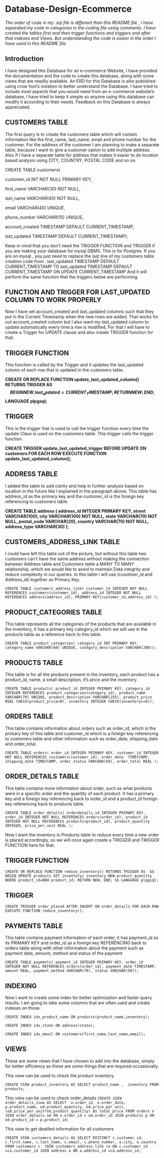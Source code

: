 # Database-Design-Ecommerce

*The order of code in my .sql file is different than this README file , I have separated my code in categories in the coding file using comments. I have created the tables first and then trigger functions and triggers and after that indexes and Views. But understanding the code is easier in the order I have used in this README file.*

## Introduction

I have designed this Database for an e-commerce Website, I have provided the documentation and the code to create this database, along with some views that are readily available. An ERD for this Database is also published using crow foot’s notation to better understand the Database. I have tried to include most aspects that you would need from an e-commerce website’s database, I have tried to keep it simple so anyone using this database can modify it according to their needs. Feedback on this Database is always appreciated.

## CUSTOMERS TABLE

The first query is to create the customers table which will contain information like the first_name, last_name, email and phone number for the customer. For the address of the customer I am planning to make a separate table, because I want to give a customer option to add multiple address. Also if I have a separate table for address that makes it easier to do location based analysis using CITY, COUNTRY, POSTAL CODE and so on.

CREATE TABLE customers(

customer_id INT NOT NULL PRIMARY KEY,

first_name VARCHAR(30) NOT NULL,

last_name VARCHAR(40) NOT NULL,

email VARCHAR(40) UNIQUE,

phone_number VARCHAR(15) UNIQUE,

account_created TIMESTAMP DEFAULT CURRENT_TIMESTAMP,

last_updated TIMESTAMP DEFAULT CURRENT_TIMESTAMP);

Keep in mind that you don’t need the TRIGGER FUNCTION and TRIGGER if you are making your database for mysql DBMS. This is for Postgres. If you are on mysql , you just need to replace the last line of my customers table creation code from :
last_updated TIMESTAMP DEFAULT CURRENT_TIMESTAMP
TO
last_updated TIMESTAMP DEFAULT CURRENT_TIMESTAMP ON UPDATE CURRENT_TIMESTAMP
And it will perform the same function that the triggers below are performing.

## FUNCTION AND TRIGGER FOR LAST_UPDATED COLUMN TO WORK PROPERLY

Now I have set account_created and last_updated columns such that they put in the Current Timestamp when the new rows are added. That works for out account_created column but I also want my last_updated column to update automatically every time a row is modified, For that I will have to create a Trigger for UPDATE clause and also create  TRIGGER function for that.


## TRIGGER FUNCTION

This function is called by the Trigger and it  updates the last_updated column of each row that is updated in the customers table.

**CREATE OR REPLACE FUNCTION update_last_updated_column()
RETURNS TRIGGER AS 
$$
BEGIN
NEW.last_updated=CURRENT_TIMESTAMP;
RETURN NEW;
END;
$$
LANGUAGE plpgsql;**

## TRIGGER
This is the trigger that is used to call the trigger function every time the update Claus is used on the customers table. This trigger calls the trigger function.

**CREATE TRIGGER update_last_updated_trigger
BEFORE UPDATE ON customers
FOR EACH ROW 
EXECUTE FUNCTION update_last_updated_column();**






## ADDRESS TABLE

I added this table to add clarity and help in further analysis based on location in the future like I explained in the paragraph above. This table has address_id as the primary key and the customer_id is the foreign key referencing to customers table.

**CREATE TABLE address (
address_id INTEGER PRIMARY KEY,
street VARCHAR(100),
city VARCHAR(100) NOT NULL,
state VARCHAR(70) NOT NULL,
postal_code VARCHAR(20),
country VARCHAR(70) NOT NULL,
address_type VARCHAR(30)
);**



## CUSTOMERS_ADDRESS_LINK TABLE

I could have left this table out of the picture, but without this table two customers can’t have the same address without making the connection between Address table and Customers table a MANY TO MANY relationship, which we would like to avoid to maintain Data integrity and reduce complexity in our queries. In this table I will use (cusotmer_id and Address_id) together as Primary Key.


`CREATE TABLE customers_address_link(
customer_id INTEGER NOT NULL REFERENCES customers(customer_id),
address_id INTEGER NOT NULL REFERENCES address(address_id),
PRIMARY KEY(customer_id,address_id)
);`


## PRODUCT_CATEGORIES TABLE

This table represents all the categories of the products that are available in the inventory, It has a primary key category_id which we will use in the products table as a reference back to this table.

`CREATE TABLE product_categories(
category_id INT PRIMARY KEY,
category_name VARCHAR(60) UNIQUE,
category_description VARCHAR(200));`


## PRODUCTS TABLE

This table is for all the products present in the inventory, each product has a product_id, name, a small description, it’s price and the inventory.

`CREATE TABLE products(
product_id INTEGER PRIMARY KEY,
category_id INTEGER REFERENCES product_categories(category_id),
product_name VARCHAR(70) UNIQUE,
product_description VARCHAR(255),
product_price REAL CHECK(product_price>0),
inventory INTEGER CHECK(inventory>=0));`


## ORDERS TABLE 

This table contains information about orders such as order_id, which is the primary key of this table and customer_id which is a foreign key referencing to customers table and other information such as order_date, shipping_date and order_total.


`CREATE TABLE orders(
order_id INTEGER PRIMARY KEY,
customer_id INTEGER NOT NULL REFERENCES customers(customer_id),
order_date  TIMESTAMP,
shipping_date TIMESTAMP,
order_status VARCHAR(50),
order_total REAL
);`


## ORDER_DETAILS TABLE

This table contains more information about order, such as what products were in a specific order and the quantity of each product. It has a primary key and a foreign key referencing back to order_id and a product_id foreign key referencing back to products table.

`CREATE TABLE order_details(
orderdetails_id INTEGER PRIMARY KEY,
order_id INTEGER NOT NULL REFERENCES orders(order_id),
product_id INTEGER NOT NULL REFERENCES products(product_id),
product_quantity INTEGER,
price_per_unit REAL
);`

Now I want the inventory in Products table to reduce every time a new order is placed accordingly, so we will once again create a TRIGGER  and TRIGGER FUNCTION here for that.

## TRIGGER FUNCTION

`CREATE OR REPLACE FUNCTION reduce_inventory()
RETURNS TRIGGER AS 
$$
BEGIN
UPDATE products SET inventory= inventory-NEW.product_quantity
WHERE product_id=NEW.product_id;
RETURN NEW;
END;
$$
LANGUAGE plpgsql;`

## TRIGGER 

`CREATE TRIGGER order_placed
AFTER INSERT ON order_details
FOR EACH ROW
EXECUTE FUNCTION reduce_inventory();`


## PAYMENTS TABLE

This table contains payment information of each order, it has payment_id as its PRIMARY KEY and order_id as a foreign key REFERENCING back to orders table along with other information about the payment such as payment date, amount, method and status of the payment

`CREATE TABLE payments(
payment_id INTEGER PRIMARY KEY,
order_id INTEGER NOT NULL REFERENCES orders(order_id),
payment_date TIMESTAMP,
amount REAL,
payment_method VARCHAR(70),
status VARCHAR(50));`


## INDEXING 

Now I want to create some index for better optimization and faster query results. I am going to take some columns that are often used and create indexes on those.

`CREATE INDEX idx_product_name ON products(product_name,inventory);`

`CREATE INDEX idx_state ON address(state);`

`CREATE INDEX idx_email ON customers(first_name,last_name,email);`


## VIEWS

These are some views that I have chosen to add into the database, simply for better efficiency as these are some things that are required occasionally. 

This view can be used to check the product inventory.

`CREATE VIEW product_inventory AS
SELECT product_name , 
	inventory
FROM products;`


This view can be used to check order_details 
`CREATE VIEW order_details_view AS
SELECT  o.order_id,
	o.order_date,
	p.product_name,
	od.product_quantity,
	od.price_per_unit,
	(od.price_per_unit*od.product_quantity) AS total_price
FROM orders o
JOIN order_details od ON o.order_id = od.order_id
JOIN products p ON od.product_id = p.product_id;`



This view to get deatiled information for all customers

`CREATE VIEW customers_details AS
SELECT DISTINCT c.customer_id,
		c.first_name,
		c.last_name,
		c.email,
		c.phone_number,
		a.city,
		a.country
FROM customers c 
	 JOIN customers_address_link ca ON c.customer_id =ca.customer_id
	 JOIN address a ON a.address_id =ca.address_id;`



